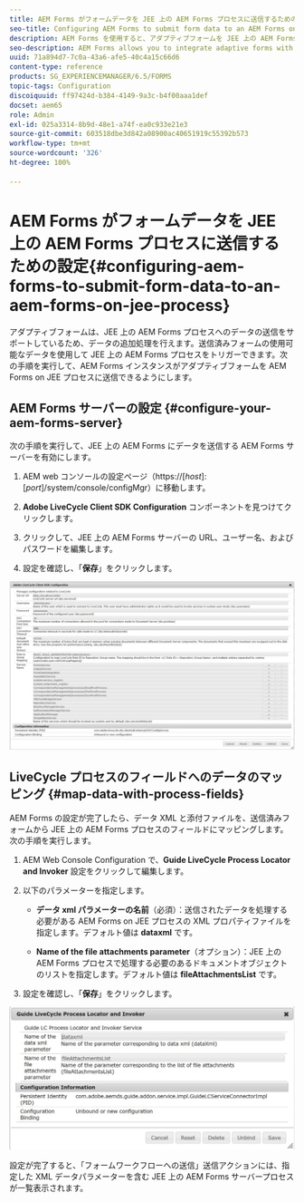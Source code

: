 ```yaml
---
title: AEM Forms がフォームデータを JEE 上の AEM Forms プロセスに送信するための設定
seo-title: Configuring AEM Forms to submit form data to an AEM Forms on JEE process
description: AEM Forms を使用すると、アダプティブフォームを JEE 上の AEM Forms プロセスと統合し、フォームデータを処理することができます。
seo-description: AEM Forms allows you to integrate adaptive forms with AEM Forms on JEE processes for processing form data.
uuid: 71a894d7-7c0a-43a6-afe5-40c4a15c66d6
content-type: reference
products: SG_EXPERIENCEMANAGER/6.5/FORMS
topic-tags: Configuration
discoiquuid: ff97424d-b384-4149-9a3c-b4f00aaa1def
docset: aem65
role: Admin
exl-id: 025a3314-8b9d-48e1-a74f-ea0c933e21e3
source-git-commit: 603518dbe3d842a08900ac40651919c55392b573
workflow-type: tm+mt
source-wordcount: '326'
ht-degree: 100%

---
```


# AEM Forms がフォームデータを JEE 上の AEM Forms プロセスに送信するための設定{#configuring-aem-forms-to-submit-form-data-to-an-aem-forms-on-jee-process}

アダプティブフォームは、JEE 上の AEM Forms プロセスへのデータの送信をサポートしているため、データの追加処理を行えます。送信済みフォームの使用可能なデータを使用して JEE 上の AEM Forms プロセスをトリガーできます。次の手順を実行して、AEM Forms インスタンスがアダプティブフォームを AEM Forms on JEE プロセスに送信できるようにします。

## AEM Forms サーバーの設定 {#configure-your-aem-forms-server}

次の手順を実行して、JEE 上の AEM Forms にデータを送信する AEM Forms サーバーを有効にします。

1. AEM web コンソールの設定ページ（https://[*host*]:[*port*]/system/console/configMgr）に移動します。

1. **Adobe LiveCycle Client SDK Configuration** コンポーネントを見つけてクリックします。
1. クリックして、JEE 上の AEM Forms サーバーの URL、ユーザー名、およびパスワードを編集します。
1. 設定を確認し、「**保存**」をクリックします。

![Adobe LiveCycle Client SDK 設定](assets/clientsdkconfiguration.jpg)

## LiveCycle プロセスのフィールドへのデータのマッピング {#map-data-with-process-fields}

AEM Forms の設定が完了したら、データ XML と添付ファイルを、送信済みフォームから JEE 上の AEM Forms プロセスのフィールドにマッピングします。次の手順を実行します。

1. AEM Web Console Configuration で、**Guide LiveCycle Process Locator and Invoker** 設定をクリックして編集します。
1. 以下のパラメーターを指定します。

   * **データ xml パラメーターの名前**（必須）：送信されたデータを処理する必要がある AEM Forms on JEE プロセスの XML プロパティファイルを指定します。デフォルト値は **dataxml** です。

   * **Name of the file attachments parameter**（オプション）：JEE 上の AEM Forms プロセスで処理する必要のあるドキュメントオブジェクトのリストを指定します。デフォルト値は **fileAttachmentsList** です。

1. 設定を確認し、「**保存**」をクリックします。

![Guide LiveCycle Process Locator and Invoker](assets/test3.jpg)

設定が完了すると、「フォームワークフローへの送信」送信アクションには、指定した XML データパラメーターを含む JEE 上の AEM Forms サーバープロセスが一覧表示されます。

